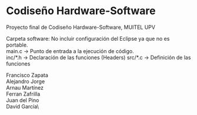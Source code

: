 # Codiseño Hardware-Software
Proyecto final de Codiseño Hardware-Software, MUITEL UPV

Carpeta software: No incluir configuración del Eclipse ya que no es portable.\
main.c -> Punto de entrada a la ejecución de código.\
inc/\*.h -> Declaración de las funciones (Headers)
src/\*.c -> Definición de las funciones 
 

Francisco Zapata\
Alejandro Jorge\
Arnau Martínez\
Ferran Zafrilla\
Juan del Pino\
David García\
